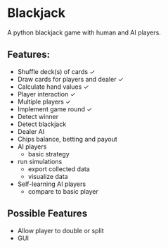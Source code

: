 # Blackjack

A python blackjack game with human and AI players.

## Features:
* Shuffle deck(s) of cards ✓
* Draw cards for players and dealer ✓
* Calculate hand values ✓
* Player interaction ✓
* Multiple players ✓
* Implement game round ✓
* Detect winner
* Detect blackjack
* Dealer AI
* Chips balance, betting and payout
* AI players
  * basic strategy
* run simulations
  * export collected data
  * visualize data
* Self-learning AI players
  * compare to basic player


## Possible Features
* Allow player to double or split
* GUI